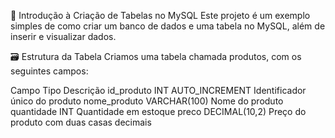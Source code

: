 📘 Introdução à Criação de Tabelas no MySQL
Este projeto é um exemplo simples de como criar um banco de dados e uma tabela no MySQL, além de inserir e visualizar dados.

🗃️ Estrutura da Tabela
Criamos uma tabela chamada produtos, com os seguintes campos:

Campo	Tipo	Descrição
id_produto	INT AUTO_INCREMENT	Identificador único do produto
nome_produto	VARCHAR(100)	Nome do produto
quantidade	INT	Quantidade em estoque
preco	DECIMAL(10,2)	Preço do produto com duas casas decimais

